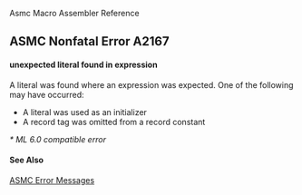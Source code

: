 Asmc Macro Assembler Reference

## ASMC Nonfatal Error A2167

#### unexpected literal found in expression

A literal was found where an expression was expected. One of the following may have occurred:

*   A literal was used as an initializer
*   A record tag was omitted from a record constant

_* ML 6.0 compatible error_

#### See Also

[ASMC Error Messages](readme.md)